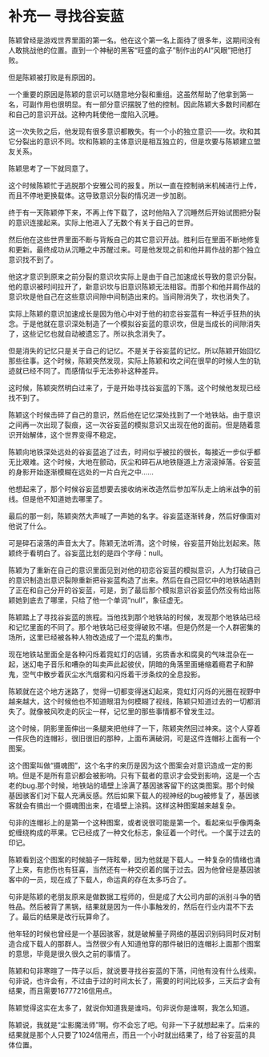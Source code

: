 # 补充一 寻找谷妄蓝

陈颖曾经是游戏世界里面的第一名。他在这个第一名上面待了很多年，这期间没有人敢挑战他的位置。直到一个神秘的黑客“旺盛的盒子”制作出的AI“风眼”把他打败。

但是陈颖被打败是有原因的。

一个重要的原因是陈颖的意识可以随意地分裂和重组。这虽然帮助了他拿到第一名，可副作用也很明显。有一部分意识摆脱了他的控制。因此陈颖大多数时间都在和自己的意识开战。这种内耗使他一度陷入沉睡。

这一次失败之后，他发现有很多意识都散失。有一个小的独立意识——坎。坎和其它分裂出的意识不同。坎和陈颖的主体意识是相互独立的，但是坎要与陈颖建立盟友关系。

陈颖思考了一下就同意了。

这个时候陈颖忙于逃脱那个安雅公司的报复。所以一直在控制纳米机械进行上传，而且不停地更换载体。这导致意识分裂的情况进一步加剧。

终于有一天陈颖停下来，不再上传下载了，这时他陷入了沉睡然后开始试图把分裂的意识连接起来。实际上他进入了无数个有关于自己的世界。

然后他在这些世界里面不断与背叛自己的其它意识开战。胜利后在里面不断地修复和更新。最终成功从沉睡之中苏醒过来。可是他发现之前和他并肩作战的那个独立意识找不到了。

他这才意识到原来之前分裂的意识坎实际上是由于自己加速成长导致的意识分裂。他的意识被时间拉开了，新意识坎与旧意识陈颖无法相容。而那个和他并肩作战的意识坎是他自己在这些意识间隙中间制造出来的。当间隙消失了，坎也消失了。

实际上陈颖的意识加速成长是因为他心中对于他的初恋谷妄蓝有一种近乎狂热的执念。于是他就在意识深处制造了一个模拟谷妄蓝的意识坎，但是当成长的间隙消失了，这些记忆也就自动被遗忘了。所以执念消失了。

但是消失的记忆只是关于自己的记忆。不是关于谷妄蓝的记忆。所以陈颖开始回忆那些往事。这个时候，陈颖突然发现，实际上陈颖和坎之间在很早的时候人生的轨迹就已经不同了。而感情似乎无法弥补这种差异。

这时候，陈颖突然明白过来了，于是开始寻找谷妄蓝的下落。这个时候他发现已经找不到了。

陈颖这个时候击碎了自己的意识，然后他在记忆深处找到了一个地铁站。由于意识之间再一次出现了裂痕，这一次谷妄蓝的模拟意识又出现在他的面前。但是随着意识开始解体，这个世界变得不稳定。

陈颖向地铁深处远处的谷妄蓝追了过去，时间似乎被拉的很长，每接近一步似乎都无比艰难。这个时候，大地在颤动，灰尘和碎石从地铁隧道上方滚滚掉落。谷妄蓝的身影开始逐渐模糊在远处的一片白光之中……

他想起来了，那个时候谷妄蓝想要去接收纳米改造然后参加军队走上纳米战争的前线。但是他不知道她去哪里了。

最后的那一刻，陈颖突然大声喊了一声她的名字。谷妄蓝逐渐转身，然后好像面对他说了什么。

可是碎石滚落的声音太大了。陈颖无法听清。这个时候，谷妄蓝开始比划起来。陈颖终于看明白了。谷妄蓝比划的是四个字母：null。

陈颖为了重新在自己的意识里面见到对他的初恋谷妄蓝的模拟意识，人为打破自己的意识制造出意识裂隙重新把谷妄蓝构造了出来。然后在自己回忆中的地铁站遇到了正在和自己分开的谷妄蓝，可是，到了最后那个模拟意识谷妄蓝仍然没有给出陈颖她到底去了哪里，只给了他一个单词“null”，象征虚无。

陈颖踏上了寻找谷妄蓝的旅程。当他找到那个地铁站的时候，发现那个地铁站已经和记忆里面的不同了。那个地铁站已经变得破败不堪。但是仍然是一个人群密集的场所，这里已经被各种人物改造成了一个混乱的集市。

现在地铁站里面全是各种闪烁着霓虹灯的店铺，劣质香水和腐臭的气味混杂在一起，迷幻电子音乐和嘈杂的叫卖声此起彼伏，阴暗的角落里面蜷缩着瘾君子和醉鬼，空气中散步着灰尘水汽烟雾和闪烁着干涉条纹的全息投影。

陈颖就在这个地方迷路了，觉得一切都变得迷幻起来，霓虹灯闪烁的光圈在视野中越来越大，这个时候他也不知道眼泪为何模糊了视线，陈颖只知道过去的一切都消失了。就像被风吹走的灰尘一样，记忆里的那些事情都不曾发生过。

这个时候，阴影里面伸出一条腿来把他绊了一下，陈颖突然回过神来。这个人穿着一件灰色的连帽衫，很旧很旧的那种，上面布满破洞，可是这件连帽衫上面有一个图案。

这个图案叫做“摄魂图”，这个名字的来历是因为这个图案会对意识造成一定的影响。但是不是所有意识都会被影响。只有下载者的意识才会受到影响，这是一个古老的bug.那个时候，地铁站的墙壁上涂满了基因骇客留下的这类图案。那个时候基因骇客们对下载人充满反感。然后如果下载人的视神经的bug被修复了，基因骇客就会有搞出一个摄魂图出来，在墙壁上涂鸦。这样这种图案越来越复杂。

句非的连帽衫上的是第一个这种图案，或者说很可能是第一个。看起来似乎像两条蛇缠绕构成的苹果。它已经成了一种文化标志，象征着一个时代。一个属于过去的印记。

陈颖看到这个图案的时候脑子一阵眩晕，因为他就是下载人。一种复杂的情绪也涌了上来，有悲伤也有狂喜，当然还有一种交织着的属于过去。因为他曾经是基因骇客中的一员，现在成了下载人，命运真的存在太多巧合了。

句非是陈颖的老朋友原来是做数据工程师的，但是成了大公司内部的派别斗争的牺牲品。然后被背了黑锅，结果就是因为一件小事触发的，然后在行业内混不下去了。最后的结果是改行玩算命了。

他年轻的时候也曾经是一个基因骇客，就是破解量子网络的基因识别码同时反对制造合成下载人的那群人。当然很少有人知道他穿的那件破旧的连帽衫上面那个图案的意思，毕竟是很久很久之前的事情了。

陈颖和句非寒暄了一阵子以后，就说要寻找谷妄蓝的下落，问他有没有什么线索。句非说，也许会有，不过由于过的时间太长了，需要的时间比较多，三天后才会有结果，而且需要16777216信用点。

陈颖觉得这实在太多了，就说你知道我是谁吗。句非说你是谁啊，我怎么知道。

陈颖说，我就是“尘影魔法师”啊。你不会忘了吧。句非一下子就想起来了。后来的结果就是那个人只要了1024信用点，而且一个小时就出结果了，给了谷妄蓝的具体位置。

